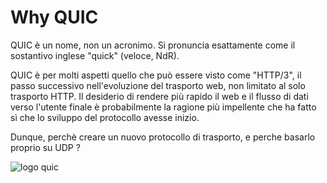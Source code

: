 # Why QUIC

QUIC è un nome, non un acronimo. Si pronuncia esattamente come il sostantivo
inglese "quick" (veloce, NdR).

QUIC è per molti aspetti quello che può essere visto come "HTTP/3", il passo
successivo nell'evoluzione del trasporto web, non limitato al solo trasporto
HTTP. Il desiderio di rendere più rapido il web e il flusso di dati verso 
l'utente finale è probabilmente la ragione più impellente che ha fatto sì
che lo sviluppo del protocollo avesse inizio.

Dunque, perchè creare un nuovo protocollo di trasporto, e perche basarlo 
proprio su UDP ?

![logo quic](../images/QUIC.png)
